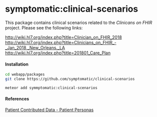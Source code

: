 # symptomatic:clinical-scenarios

This package contains clinical scenarios related to the *Clinicans on FHIR* project.  Please see the following links:  

http://wiki.hl7.org/index.php?title=Clinician_on_FHIR_2018   
http://wiki.hl7.org/index.php?title=Clinicians_on_FHIR_-_Jan_2018,_New_Orleans._LA   
http://wiki.hl7.org/index.php?title=201801_Care_Plan  


#### Installation  

```bash
cd webapp/packages
git clone https://github.com/symptomatic/clinical-scenarios  

meteor add symmptomatic:clinical-scenarios  
```


#### References

[Patient Contributed Data - Patient Personas](https://docs.google.com/document/d/1t_PxsV65jlAKRaHkpuganuNMBTu_-f4A/edit)
